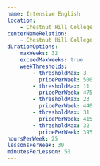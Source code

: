 ```yaml
---
name: Intensive English
location:
    - Chestnut Hill College
centerNameRelation:
    - Chestnut Hill College
durationOptions:
    maxWeeks: 32
    exceedMaxWeeks: true
    weekThresholds:
        - thresholdMax: 3
          pricePerWeek: 500
        - thresholdMax: 11
          pricePerWeek: 475
        - thresholdMax: 23
          pricePerWeek: 440
        - thresholdMax: 31
          pricePerWeek: 415
        - thresholdMax: 32
          pricePerWeek: 395
hoursPerWeek: 25
lessonsPerWeek: 30
minutesPerLesson: 50
---
```

